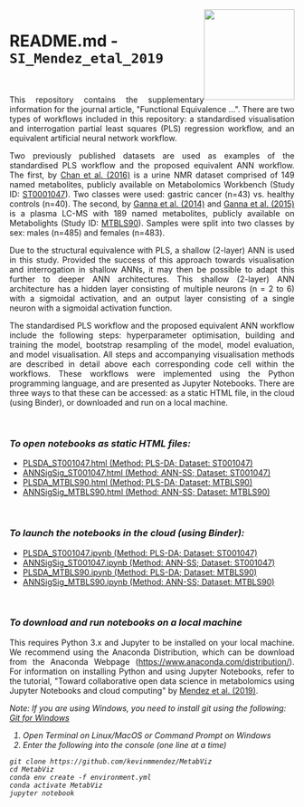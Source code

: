 <img src="cimcb_logo.png" style="width: 160px; float: right;">

# README.md - `SI_Mendez_etal_2019`   

<br/>

<p align="justify">This repository contains the supplementary information for the journal article, "Functional Equivalence ...". There are two types of workflows included in this repository: a standardised visualisation and interrogation partial least squares (PLS) regression workflow, and an equivalent artificial neural network workflow.</p>

<p align="justify">Two previously published datasets are used as examples of the standardised PLS workflow and the proposed equivalent ANN workflow. The first, by <a href="https://www.nature.com/articles/bjc2015414">Chan et al. (2016)</a> is a urine NMR dataset comprised of 149 named metabolites, publicly available on Metabolomics Workbench (Study ID: <a href="http://dx.doi.org/DOI:10.21228/M8B10B">ST0001047</a>). Two classes were used: gastric cancer (n=43) vs. healthy controls (n=40). The second, by <a href="https://doi.org/10.1371/journal.pgen.1004801">Ganna et al. (2014)</a> and <a href="https://doi.org/10.1101/002782">Ganna et al. (2015)</a> is a plasma LC-MS with 189 named metabolites, publicly available on Metabolights (Study ID: <a href="https://www.ebi.ac.uk/metabolights/MTBLS90">MTBLS90</a>). Samples were split into two classes by sex: males (n=485) and females (n=483).</p>

<p align="justify">Due to the structural equivalence with PLS, a shallow (2-layer) ANN is used in this study. Provided the success of this approach towards visualisation and interrogation in shallow ANNs, it may then be possible to adapt this further to deeper ANN architectures. This shallow (2-layer) ANN architecture has a hidden layer consisting of multiple neurons (n = 2 to 6) with a sigmoidal activation, and an output layer consisting of a single neuron with a sigmoidal activation function.</p>

<p align="justify">The standardised PLS workflow and the proposed equivalent ANN workflow include the following steps: hyperparameter optimisation, building and training the model, bootstrap resampling of the model, model evaluation, and model visualisation. All steps and accompanying visualisation methods are described in detail above each corresponding code cell within the workflows. These workflows were implemented using the Python programming language, and are presented as Jupyter Notebooks. There are three ways to that these can be accessed: as a static HTML file, in the cloud (using Binder), or downloaded and run on a local machine.</p>

<br/>

### *To open notebooks as static HTML files:* 
-  [PLSDA_ST001047.html (Method: PLS-DA; Dataset: ST001047)](https://kevinmmendez.github.io/MetabViz/static/PLSDA_ST001047.html) 
-  [ANNSigSig_ST001047.html (Method: ANN-SS; Dataset: ST001047)](https://kevinmmendez.github.io/MetabViz/static/ANNSigSig_ST001047.html) 
-  [PLSDA_MTBLS90.html (Method: PLS-DA; Dataset: MTBLS90)](https://kevinmmendez.github.io/MetabViz/static/PLSDA_MTBLS90.html) 
-  [ANNSigSig_MTBLS90.html (Method: ANN-SS; Dataset: MTBLS90)](https://kevinmmendez.github.io/MetabViz/static/ANNSigSig_MTBLS90.html)

<br/>

### *To launch the notebooks in the cloud (using Binder):* 
-  [PLSDA_ST001047.ipynb (Method: PLS-DA; Dataset: ST001047)](https://mybinder.org/v2/gh/kevinmmendez/MetabViz/master?filepath=notebooks/PLSDA_ST001047.ipynb) 
-  [ANNSigSig_ST001047.ipynb (Method: ANN-SS; Dataset: ST001047)](https://mybinder.org/v2/gh/kevinmmendez/MetabViz/master?filepath=notebooks/ANNSigSig_ST001047.ipynb) 
-  [PLSDA_MTBLS90.ipynb (Method: PLS-DA; Dataset: MTBLS90)](https://mybinder.org/v2/gh/kevinmmendez/MetabViz/master?filepath=notebooks/PLSDA_MTBLS90.ipynb) 
-  [ANNSigSig_MTBLS90.ipynb (Method: ANN-SS; Dataset: MTBLS90)](https://mybinder.org/v2/gh/kevinmmendez/MetabViz/master?filepath=notebooks/ANNSigSig_MTBLS90.ipynb) 

<br/>

### *To download and run notebooks on a local machine*
<p align="justify">This requires Python 3.x and Jupyter to be installed on your local machine. We recommend using the Anaconda Distribution, which can be download from the Anaconda Webpage (<a href="https://www.anaconda.com/distribution/#download-section/">https://www.anaconda.com/distribution/</a>). For information on installing Python and using Jupyter Notebooks, refer to the tutorial, "Toward collaborative open data science in metabolomics using Jupyter Notebooks and cloud computing" by <a href="https://doi.org/10.1007/s11306-019-1588-0">Mendez et al. (2019)</a>.</p>

<i>Note: If you are using Windows, you need to install git using the following:<i/> [Git for Windows](https://gitforwindows.org/)

1. Open Terminal on Linux/MacOS or Command Prompt on Windows
2. Enter the following into the console (one line at a time)

```console
git clone https://github.com/kevinmmendez/MetabViz
cd MetabViz
conda env create -f environment.yml
conda activate MetabViz
jupyter notebook
```


<br/>
